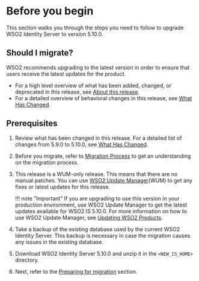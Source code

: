 # Before you begin

This section walks you through the steps you need to follow to upgrade
WSO2 Identity Server to version 5.10.0. 

## Should I migrate?

WSO2 recommends upgrading to the latest version in order to ensure that
users receive the latest updates for the product.

-   For a high level overview of what has been added, changed, or
    deprecated in this release, see [About this
    release](../../get-started/about-this-release).
-   For a detailed overview of behavioral changes in this release, see
    [What Has Changed](../../setup/migrating-what-has-changed).
    
## Prerequisites

1.  Review what has been changed in this release. For a detailed list of
    changes from 5.9.0 to 5.10.0, see
    [What Has Changed](../../setup/migrating-what-has-changed).

2.  Before you migrate, refer to [Migration Process](../../setup/migration-process/) 
    to get an understanding on the migration process.

3.  This release is a WUM-only release. This means that there are no
    manual patches. You can use [WSO2 Update Manager](https://wso2.com/updates/wum)(WUM) to get any
    fixes or latest updates for this release.

    !!! note "Important"
        If you are upgrading to use this version in your production
        environment, use WSO2 Update Manager to get the latest updates
        available for WSO2 IS 5.10.0. For more information on how to use WSO2
        Update Manager, see [Updating WSO2 Products](https://docs.wso2.com/display/updates/Using+WSO2+Update+Manager).

4.  Take a backup of the existing database used by the current WSO2 Identity Server. 
    This backup is necessary in case the migration causes any issues in the existing database.

5.  Download WSO2 Identity Server 5.10.0 and unzip it in the `<NEW_IS_HOME>` directory.

6.  Next, refer to the [Preparing for migration](../../setup/migrating-preparing-for-migration) section.